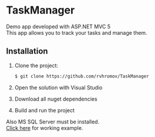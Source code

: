 # TaskManager
Demo app developed with ASP.NET MVC 5<br />
This app allows you to track your tasks and manage them.

## Installation
1. Clone the project:

    ```bash
    $ git clone https://github.com/rvhromov/TaskManager
    ```

2. Open the solution with Visual Studio
3. Download all nuget dependencies
4. Build and run the project

Also MS SQL Server must be installed.<br />
[Click here](http://task-manager.somee.com) for working example.
